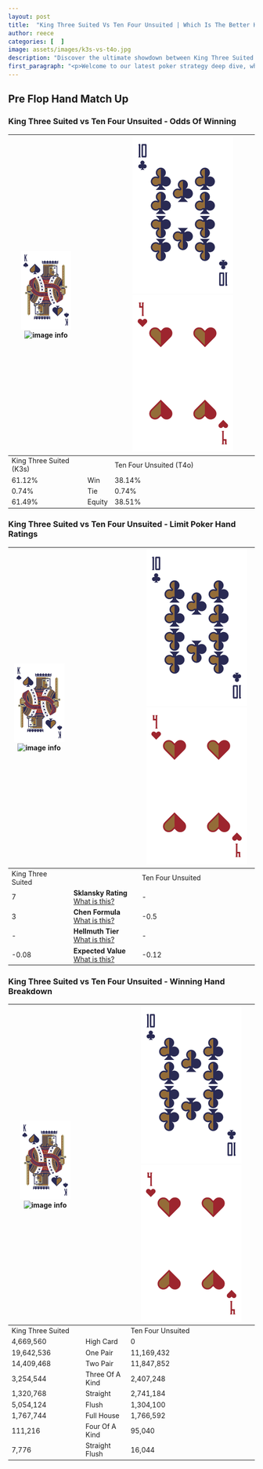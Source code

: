 ```yaml
---
layout: post
title:  "King Three Suited Vs Ten Four Unsuited | Which Is The Better Hand In Poker? A Complete Guide"
author: reece
categories: [  ]
image: assets/images/k3s-vs-t4o.jpg
description: "Discover the ultimate showdown between King Three Suited and Ten Four Unsuited in poker! Uncover the odds, strategies, and scenarios where one hand triumphs over the other. Get ready to up your poker game with this thrilling analysis."
first_paragraph: "<p>Welcome to our latest poker strategy deep dive, where we're pitting two distinct hands against each other in a high-stakes showdown: King Three Suited vs Ten Four Unsuited.</p><p>In the dynamic world of poker, every decision counts, and knowing which hand holds the upper hand is key to your success at the table.</p><p>In this article, we'll dissect these two hands, explore the scenarios where one dominates the other, and equip you with the knowledge to make strategic choices that can tip the odds in your favor.</p><p>Get ready to unravel the intriguing dynamics of these poker hands and elevate your game to new heights.</p>"
---
```




[comment]: # (sp0)

## Pre Flop Hand Match Up

<div class="table hand-ratings" markdown="1"> 



### King Three Suited vs Ten Four Unsuited - Odds Of Winning


    
| ![image info](assets/images/hand1/K.png) ![image info](assets/images/hand1/3s.png) |  | ![image info](assets/images/hand2/T.png) ![image info](assets/images/hand2/4o.png) |
| -------- | -------- | -------- |
| King Three Suited (K3s) |  | Ten Four Unsuited (T4o) |
| 61.12% | Win | 38.14% |
| 0.74% | Tie | 0.74% |
| 61.49% | Equity | 38.51% |




[comment]: # (sp1)



### King Three Suited vs Ten Four Unsuited - Limit Poker Hand Ratings


    
| ![image info](assets/images/hand1/K.png) ![image info](assets/images/hand1/3s.png) |  | ![image info](assets/images/hand2/T.png) ![image info](assets/images/hand2/4o.png) |
| -------- | -------- | -------- |
| King Three Suited |  | Ten Four Unsuited |
| 7 | **Sklansky Rating** [What is this?](/sklansky-rating-explained) | - |
| 3 | **Chen Formula** [What is this?](/chen-formula-explained) | -0.5 |
| - | **Hellmuth Tier** [What is this?](/Hellmuth-tier-explained) | - |
| -0.08 | **Expected Value** [What is this?](/expected-value-explained) | -0.12 |




[comment]: # (sp2)



### King Three Suited vs Ten Four Unsuited - Winning Hand Breakdown


    
| ![image info](assets/images/hand1/K.png) ![image info](assets/images/hand1/3s.png) |  | ![image info](assets/images/hand2/T.png) ![image info](assets/images/hand2/4o.png) |
| -------- | -------- | -------- |
| King Three Suited |  | Ten Four Unsuited |
| 4,669,560 | High Card | 0 |
| 19,642,536 | One Pair | 11,169,432 |
| 14,409,468 | Two Pair | 11,847,852 |
| 3,254,544 | Three Of A Kind | 2,407,248 |
| 1,320,768 | Straight | 2,741,184 |
| 5,054,124 | Flush | 1,304,100 |
| 1,767,744 | Full House | 1,766,592 |
| 111,216 | Four Of A Kind | 95,040 |
| 7,776 | Straight Flush | 16,044 |




[comment]: # (sp3)



</div>

[comment]: # (sp4)



[comment]: # (sp5)

